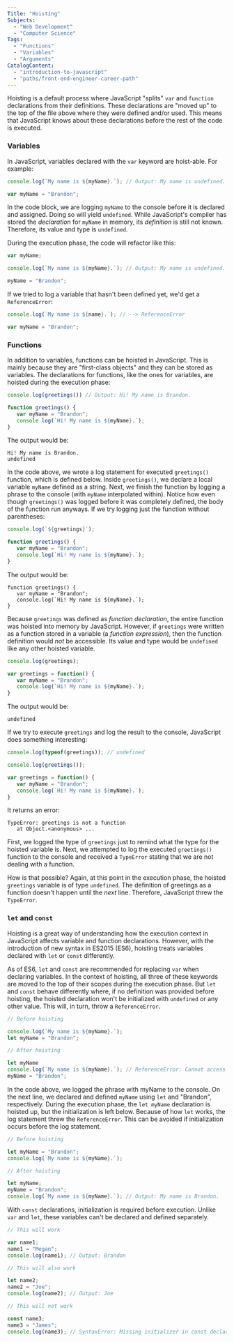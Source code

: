 ```yaml
---
Title: "Hoisting"
Subjects:
  - "Web Development"
  - "Computer Science"
Tags: 
  - "Functions"
  - "Variables"
  - "Arguments"
CatalogContent:
  - "introduction-to-javascript"
  - "paths/front-end-engineer-career-path"
---
```


Hoisting is a default process where JavaScript "splits" `var` and `function` declarations from their definitions. These declarations are "moved up" to the top of the file above where they were defined and/or used. This means that JavaScript knows about these declarations before the rest of the code is executed.  

### Variables

In JavaScript, variables declared with the `var` keyword are hoist-able. For example:

```js
console.log(`My name is ${myName}.`); // Output: My name is undefined.

var myName = "Brandon";
```

In the code block, we are logging `myName` to the console before it is declared and assigned. Doing so will yield `undefined`. While JavaScript's compiler has stored the *declaration* for `myName` in memory, its *definition* is still not known. Therefore, its value and type is `undefined`. 

During the execution phase, the code will refactor like this: 

```js
var myName;

console.log(`My name is ${myName}.`); // Output: My name is undefined.

myName = "Brandon";
```

If we tried to log a variable that hasn't been defined yet, we'd get a `ReferenceError`:

```js
console.log(`My name is ${name}.`); // --> ReferenceError

var myName = "Brandon";
```

### Functions

In addition to variables, functions can be hoisted in JavaScript. This is mainly because they are "first-class objects" and they can be stored as variables. The declarations for functions, like the ones for variables, are hoisted during the execution phase: 

```js
console.log(greetings()) // Output: Hi! My name is Brandon.

function greetings() {
   var myName = "Brandon";
   console.log(`Hi! My name is ${myName}.`);
}
```

The output would be:

```shell
Hi! My name is Brandon.
undefined
```

In the code above, we wrote a log statement for executed `greetings()` function, which is defined below. Inside `greetings()`, we declare a local variable `myName` defined as a string. Next, we finish the function by logging a phrase to the console (with `myName` interpolated within). Notice how even though `greetings()` was logged before it was completely defined, the body of the function run anyways. If we try logging just the function without parentheses: 

```js
console.log(`${greetings}`);

function greetings() {
   var myName = "Brandon";
   console.log(`Hi! My name is ${myName}.`);
}
```

The output would be:

```shell
function greetings() {
   var myName = "Brandon";
   console.log(`Hi! My name is ${myName}.`);
}
```

Because `greetings` was defined as *function declaration*, the entire function was hoisted into memory by JavaScript. However, if `greetings` were written as a function stored in a variable (a *function expression*), then the function definition would *not* be accessible. Its value and type would be `undefined` like any other hoisted variable.

```js
console.log(greetings);

var greetings = function() {
   var myName = "Brandon";
   console.log(`Hi! My name is ${myName}.`);
}
```

The output would be:

```shell
undefined
```

If we try to execute `greetings` and log the result to the console, JavaScript does something interesting: 

```js
console.log(typeof(greetings)); // undefined

console.log(greetings());

var greetings = function() {
   var myName = "Brandon";
   console.log(`Hi! My name is ${myName}.`);
}
```

It returns an error:

```error
TypeError: greetings is not a function
   at Object.<anonymous> ...
```

First, we logged the type of `greetings` just to remind what the type for the hoisted variable is. Next, we attempted to log the executed `greetings()` function to the console and received a `TypeError` stating that we are not dealing with a function. 

How is that possible? Again, at this point in the execution phase, the hoisted `greetings` variable is of type `undefined`. The definition of greetings as a function doesn't happen until the *next* line. Therefore, JavaScript threw the `TypeError`.  

### `let` and `const`

Hoisting is a great way of understanding how the execution context in JavaScript affects variable and function declarations. However, with the introduction of new syntax in ES2015 (ES6),  hoisting treats variables declared with `let` or `const` differently. 

As of ES6, `let` and `const` are recommended for replacing `var` when declaring variables. In the context of hoisting, all three of these keywords are moved to the top of their scopes during the execution phase. But `let` and `const` behave differently where, if no definition was provided before hoisting, the hoisted declaration won't be initialized with `undefined` or any other value. This will, in turn, throw a `ReferenceError`. 

```js
// Before hoisting

console.log(`My name is ${myName}.`);
let myName = "Brandon";

// After hoisting 

let myName
console.log(`My name is ${myName}.`); // ReferenceError: Cannot access 'myName' before initialization
myName = "Brandon";
```

In the code above, we logged the phrase with myName to the console. On the next line, we declared and defined `myName` using `let` and "Brandon", respectively. During the execution phase, the `let myName` declaration is hoisted up, but the initialization is left below. Because of how `let` works, the log statement threw the `ReferenceError`. This can be avoided if initialization occurs before the log statement. 

```js
// Before hoisting

let myName = "Brandon";
console.log(`My name is ${myName}.`);

// After hoisting

let myName;
myName = "Brandon";
console.log(`My name is ${myName}.`); // Output: My name is Brandon.
```

With `const` declarations, initialization is required before execution. Unlike `var` and `let`, these variables can't be declared and defined separately. 

```js
// This will work

var name1;
name1 = "Megan";
console.log(name1); // Output: Brandon

// This will also work

let name2;
name2 = "Joe";
console.log(name2); // Output: Joe 

// This will not work

const name3;
name3 = "James";
console.log(name3); // SyntaxError: Missing initializer in const declaration
```
